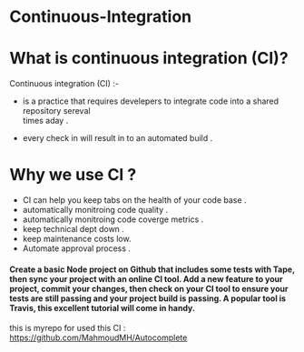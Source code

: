 # Continuous-Integration
                 
# What is continuous integration (CI)?
Continuous integration (CI) :-

- is a practice that requires develepers to integrate code into a shared repository sereval  
times aday .

- every check in will result in to an automated build .

# Why we use CI ?
- CI can help you keep tabs on the health of your code base .
- automatically monitroing code quality .
- automatically monitroing code coverge metrics .
- keep technical dept down .
- keep maintenance costs low.
- Automate approval process .

#### Create a basic Node project on Github that includes some tests with Tape, then sync your project with an online CI tool. Add a new feature to your project, commit your changes, then check on your CI tool to ensure your tests are still passing and your project build is passing. A popular tool is Travis, this excellent tutorial will come in handy.


this is myrepo for used this CI :  https://github.com/MahmoudMH/Autocomplete
